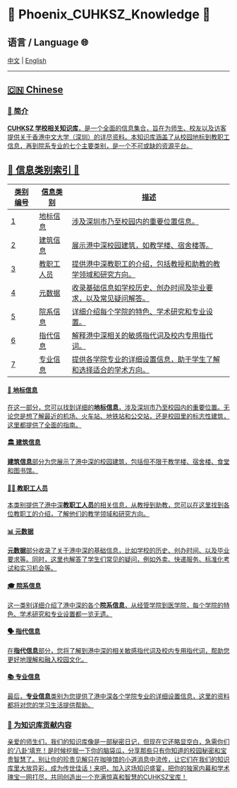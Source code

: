 <p align="center">       </p>

# 🌟 Phoenix_CUHKSZ_Knowledge 🌟

##  语言  / Language 🌐
<a href="https://github.com/FreedomIntelligence/phoenix_cuhksz_knowledge/tree/main/README.md">   中文</a> | <a href="https://github.com/FreedomIntelligence/phoenix_cuhksz_knowledge/tree/main/README_en.md">English 


---


## 🇨🇳 Chinese

### 📘 简介

**CUHKSZ 学校相关知识库**，是一个全面的信息集合，旨在为师生、校友以及访客提供关于香港中文大学（深圳）的详尽资料。本知识库涵盖了从校园地标到教职工信息，再到院系专业的七个主要类别，是一个不可或缺的资源平台。

## 🌟 信息类别索引 🌟

| 类别编号 | 信息类别    | 描述                                                         |
|----------|-----------|-------------------------------------------------------------|
| 1        | 地标信息    | 涉及深圳市乃至校园内的重要位置信息。                                       |
| 2        | 建筑信息    | 展示港中深校园建筑，如教学楼、宿舍楼等。                                   |
| 3        | 教职工人员   | 提供港中深教职工的介绍，包括教授和助教的教学领域和研究方向。                    |
| 4        | 元数据      | 收录基础信息如学校历史、创办时间及毕业要求，以及常见疑问解答。                   |
| 5        | 院系信息    | 详细介绍每个学院的特色、学术研究和专业设置。                                 |
| 6        | 指代信息    | 解释港中深相关的敏感指代词及校内专用指代词。                                 |
| 7        | 专业信息    | 提供各学院专业的详细设置信息，助于学生了解和选择适合的学术方向。



#### 📍 地标信息
在这一部分，您可以找到详细的**地标信息**，涉及深圳市乃至校园内的重要位置。无论您是想了解最近的机场、火车站、地铁站和公交站，还是校园里的标志性建筑，这里都提供了全面的指南。

#### 🏛️ 建筑信息
**建筑信息**部分为您展示了港中深的校园建筑，包括但不限于教学楼、宿舍楼、食堂和图书馆。

#### 👩‍🏫 教职工人员
本类别提供了港中深**教职工人员**的相关信息，从教授到助教，您可以在这里找到各位教职工的介绍，了解他们的教学领域和研究方向。

#### 📊 元数据
**元数据**部分收录了关于港中深的基础信息，比如学校的历史、创办时间、以及毕业要求等。同时，这里也解答了学生们常见的疑问，例如外卖、快递服务、标准化考试和实习机会等。

#### 🎓 院系信息
这一类别详细介绍了港中深的各个**院系信息**，从经管学院到医学院，每个学院的特色、学术研究和专业设置都一览无遗。

#### 🗣️ 指代信息
在**指代信息**部分，您将了解到港中深的相关敏感指代词及校内专用指代词，帮助您更好地理解和融入校园文化。

#### 📚 专业信息
最后，**专业信息**类别为您提供了港中深各个学院专业的详细设置信息，这里的资料都将对您的学习生活提供帮助。



### 📝 为知识库贡献内容
亲爱的师生们，我们的知识库像是一部秘密日记，但现在它还略显空白，急需你们的‘八卦’填充！是时候挖掘一下你的脑袋瓜，分享那些只有你知道的校园秘密和宝贵智慧了。别让你的珍贵见解只在咖啡馆的小道消息中流传，让它们在我们的知识库里大放异彩，成为传世佳话！来吧，加入这场知识盛宴，把你的独家内幕和学术瑰宝一网打尽，共同创造出一个充满惊喜和智慧的CUHKSZ宝库！

<p align="left">    </p>